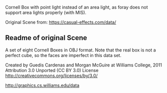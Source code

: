 Cornell Box with point light instead of an area light, as foray does not support area lights properly (with MIS). 

Original Scene from: https://casual-effects.com/data/

## Readme of original Scene
A set of eight Cornell Boxes in OBJ format.
Note that the real box is not a perfect cube, so
the faces are imperfect in this data set.

Created by Guedis Cardenas and Morgan McGuire at Williams College, 2011
Attribution 3.0 Unported (CC BY 3.0) License
http://creativecommons.org/licenses/by/3.0/

http://graphics.cs.williams.edu/data
